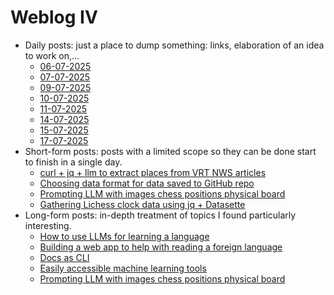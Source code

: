 # Weblog IV

- Daily posts: just a place to dump something: links, elaboration of an idea to work on,...
    - [06-07-2025](./06-07-2025/06-07-2025.md)
    - [07-07-2025](./07-07-2025/07-07-2025.md)
    - [09-07-2025](./09-07-2025/09-07-2025.md)
    - [10-07-2025](./10-07-2025/10-07-2025.md)
    - [11-07-2025](./11-07-2025/11-07-2025.md)
    - [14-07-2025](./14-07-2025/14-07-2025.md)
    - [15-07-2025](./15-07-2025/15-07-2025.md)
    - [17-07-2025](./17-07-2025/17-07-2025.md)
- Short-form posts: posts with a limited scope so they can be done start to finish in a single day.
    - [curl + jq + llm to extract places from VRT NWS articles](./curl-+-jq-+-llm-to-extract-places-from-vrt-nws-articles/curl-+-jq-+-llm-to-extract-places-from-vrt-nws-articles.md)
    - [Choosing data format for data saved to GitHub repo](./choosing-data-format-for-data-saved-to-github-repo/choosing-data-format-for-data-saved-to-github-repo.md)
    - [Prompting LLM with images chess positions physical board](./prompting-llm-with-images-chess-positions-physical-board/prompting-llm-with-images-chess-positions-physical-board.md)
    - [Gathering Lichess clock data using jq + Datasette](./gathering-lichess-clock-data-using-jq-+-datasette/gathering-lichess-clock-data-using-jq-+-datasette.md)
- Long-form posts: in-depth treatment of topics I found particularly interesting.
    - [How to use LLMs for learning a language](./how-to-use-llms-for-learning-a-language-fr/how-to-use-llms-for-learning-a-language-fr.md)
    - [Building a web app to help with reading a foreign language](./building-a-web-app-to-help-with-reading-a-foreign-language/building-a-web-app-to-help-with-reading-a-foreign-language.md)
    - [Docs as CLI](./docs-as-cli/docs-as-cli.md)
    - [Easily accessible machine learning tools](./easily-accessible-machine-learning-tools/easily-accessible-machine-learning-tools.md)
    - [Prompting LLM with images chess positions physical board](./prompting-llm-with-images-chess-positions-physical-board/prompting-llm-with-images-chess-positions-physical-board.md)